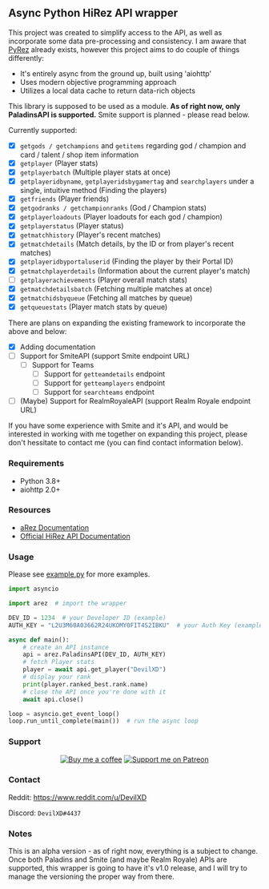 ## Async Python HiRez API wrapper

This project was created to simplify access to the API, as well as incorporate some data
pre-processing and consistency. I am aware that [PyRez](https://github.com/luissilva1044894/Pyrez)
already exists, however this project aims to do couple of things differently:

- It's entirely async from the ground up, built using 'aiohttp'
- Uses modern objective programming approach
- Utilizes a local data cache to return data-rich objects

This library is supposed to be used as a module.
**As of right now, only PaladinsAPI is supported.** Smite support is planned - please read below.

Currently supported:

- [x] `getgods / getchampions` and `getitems` regarding god / champion
and card / talent / shop item information
- [x] `getplayer` (Player stats)
- [x] `getplayerbatch` (Multiple player stats at once)
- [x] `getplayeridbyname`, `getplayeridsbygamertag` and `searchplayers` under a single,
intuitive method (Finding the players)
- [x] `getfriends` (Player friends)
- [x] `getgodranks / getchampionranks` (God / Champion stats)
- [x] `getplayerloadouts` (Player loadouts for each god / champion)
- [x] `getplayerstatus` (Player status)
- [x] `getmatchhistory` (Player's recent matches)
- [x] `getmatchdetails` (Match details, by the ID or from player's recent matches)
- [x] `getplayeridbyportaluserid` (Finding the player by their Portal ID)
- [x] `getmatchplayerdetails` (Information about the current player's match)
- [ ] `getplayerachievements` (Player overall match stats)
- [x] `getmatchdetailsbatch` (Fetching multiple matches at once)
- [x] `getmatchidsbyqueue` (Fetching all matches by queue)
- [x] `getqueuestats` (Player match stats by queue)

There are plans on expanding the existing framework to incorporate the above and below:

- [x] Adding documentation
- [ ] Support for SmiteAPI (support Smite endpoint URL)
    - [ ] Support for Teams
        - [ ] Support for `getteamdetails` endpoint
        - [ ] Support for `getteamplayers` endpoint
        - [ ] Support for `searchteams` endpoint
- [ ] \(Maybe) Support for RealmRoyaleAPI (support Realm Royale endpoint URL)

If you have some experience with Smite and it's API, and would be interested in working with me
together on expanding this project, please don't hessitate to contact me
(you can find contact information below).

### Requirements

- Python 3.8+
- aiohttp 2.0+

### Resources

- [aRez Documentation](https://arez.readthedocs.io/en/latest/)
- [Official HiRez API Documentation](
    https://docs.google.com/document/d/1OFS-3ocSx-1Rvg4afAnEHlT3917MAK_6eJTR6rzr-BM
)

### Usage

Please see [example.py](https://github.com/DevilXD/aRez/blob/master/example.py) for more examples.

```py
import asyncio

import arez  # import the wrapper

DEV_ID = 1234  # your Developer ID (example)
AUTH_KEY = "L2U3M60A03662R24UKOMY0FIT4S2IBKU"  # your Auth Key (example)

async def main():
    # create an API instance
    api = arez.PaladinsAPI(DEV_ID, AUTH_KEY)
    # fetch Player stats
    player = await api.get_player("DevilXD")
    # display your rank
    print(player.ranked_best.rank.name)
    # close the API once you're done with it
    await api.close()

loop = asyncio.get_event_loop()
loop.run_until_complete(main())  # run the async loop
```

### Support

<div align="center">

[![Buy me a coffee](https://i.imgur.com/cL95gzE.png)](
    https://www.buymeacoffee.com/DevilXD
)
[![Support me on Patreon](https://i.imgur.com/Mdkb9jq.png)](
    https://www.patreon.com/bePatron?u=26937862
)

</div>

### Contact

Reddit: https://www.reddit.com/u/DevilXD

Discord: `DevilXD#4437`

### Notes

This is an alpha version - as of right now, everything is a subject to change.
Once both Paladins and Smite (and maybe Realm Royale) APIs are supported, this wrapper is going to
have it's v1.0 release, and I will try to manage the versioning the proper way from there.
